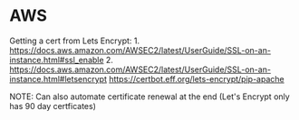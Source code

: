 # AWS


Getting a cert from Lets Encrypt:
1.
https://docs.aws.amazon.com/AWSEC2/latest/UserGuide/SSL-on-an-instance.html#ssl_enable
2.
https://docs.aws.amazon.com/AWSEC2/latest/UserGuide/SSL-on-an-instance.html#letsencrypt
https://certbot.eff.org/lets-encrypt/pip-apache

NOTE: Can also automate certificate renewal at the end (Let's Encrypt only has 90 day certficates)
